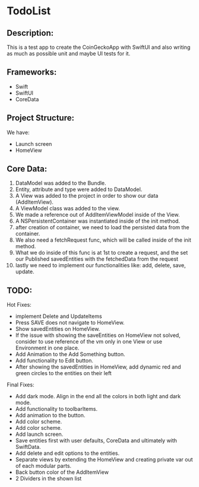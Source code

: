 # TodoList

## Description:
This is a test app to create the CoinGeckoApp with SwiftUI and also writing as much as possible unit and maybe UI tests for it.

## Frameworks:
- Swift
- SwiftUI
- CoreData

## Project Structure:
We have: 
- Launch screen
- HomeView

## Core Data:
 1. DataModel was added to the Bundle.
 2. Entity, attribute and type were added to DataModel.
 3. A View was added to the project in order to show our data (AddItemView).
 4. A ViewModel class was added to the view.
 5. We made a reference out of AddItemViewModel inside of the View.
 6. A NSPersistentContainer was instantiated inside of the init method.
 7. after creation of container, we need to load the persisted data from the container.
 8. We also need a fetchRequest func, which will be called inside of the init method.
 9. What we do inside of this func is at 1st to create a request, and the set our Published savedEntities with the fetchedData from the request
 10. lastly we need to implement our functionalities like: add, delete, save, update.

## TODO:
 Hot Fixes:
 - implement Delete and UpdateItems
 - Press SAVE does not navigate to HomeView.
 - Show savedEntities on HomeView.
 - If the issue with showing the saveEntities on HomeView not solved, consider to use reference of the vm only in one View or use Environment in one place.
 - Add Animation to the Add Something button.
 - Add functionality to Edit button.
 - After showing the savedEntities in HomeView, add dynamic red and green circles to the entities on their left
 
Final Fixes:
 - Add dark mode. Align in the end all the colors in both light and dark mode.
 - Add functionality to toolbarItems.
 - Add animation to the button.
 - Add color scheme.
 - Add color scheme.
 - Add launch screen.
 - Save entities first with user defaults, CoreData and ultimately with SwiftData.
 - Add delete and edit options to the entities.
 - Separate views by extending the HomeView and creating private var out of each modular parts.
 - Back button color of the AddItemView
 - 2 Dividers in the shown list

